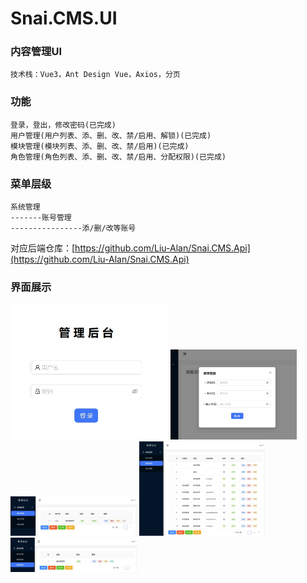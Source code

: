 # Snai.CMS.UI
### 内容管理UI
    技术栈：Vue3，Ant Design Vue，Axios，分页
### 功能  
    登录，登出，修改密码(已完成)  
    用户管理(用户列表、添、删、改、禁/启用、解锁)(已完成)  
    模块管理(模块列表、添、删、改、禁/启用)(已完成)  
    角色管理(角色列表、添、删、改、禁/启用、分配权限)(已完成)  
    
### 菜单层级
    系统管理  
    -------账号管理  
    ----------------添/删/改等账号 
    
对应后端仓库：[https://github.com/Liu-Alan/Snai.CMS.Api](https://github.com/Liu-Alan/Snai.CMS.Api)  

### 界面展示  
<img src="https://github.com/Liu-Alan/Snai.CMS.UI/blob/main/images/logon.jpg" width="50%" />  

<img src="https://github.com/Liu-Alan/Snai.CMS.UI/blob/main/images/pwd.jpg" width="40%" />  

<img src="https://github.com/Liu-Alan/Snai.CMS.UI/blob/main/images/user.jpg" width="40%" />  

<img src="https://github.com/Liu-Alan/Snai.CMS.UI/blob/main/images/module.jpg" width="40%" />  

<img src="https://github.com/Liu-Alan/Snai.CMS.UI/blob/main/images/role.jpg" width="40%" />  